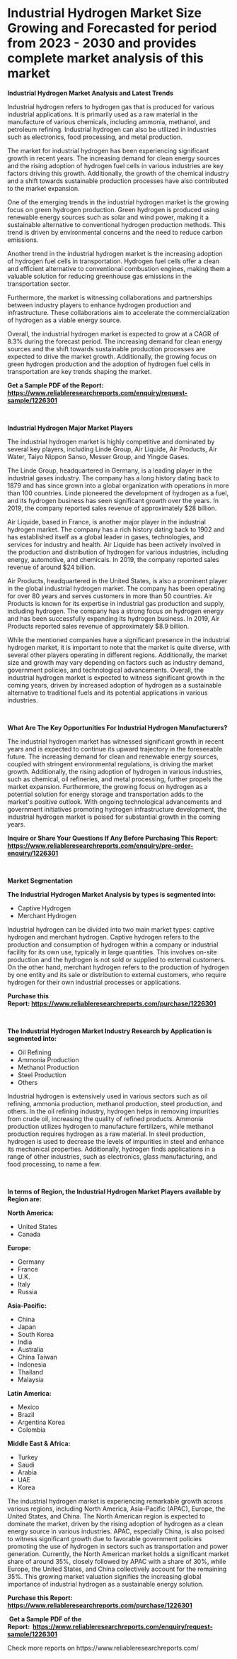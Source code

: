 <p><h1>Industrial Hydrogen Market Size Growing and Forecasted for period from 2023 - 2030 and provides complete market analysis of this market</h1></p><p><strong>Industrial Hydrogen Market Analysis and Latest Trends</strong></p>
<p><p>Industrial hydrogen refers to hydrogen gas that is produced for various industrial applications. It is primarily used as a raw material in the manufacture of various chemicals, including ammonia, methanol, and petroleum refining. Industrial hydrogen can also be utilized in industries such as electronics, food processing, and metal production.</p><p>The market for industrial hydrogen has been experiencing significant growth in recent years. The increasing demand for clean energy sources and the rising adoption of hydrogen fuel cells in various industries are key factors driving this growth. Additionally, the growth of the chemical industry and a shift towards sustainable production processes have also contributed to the market expansion.</p><p>One of the emerging trends in the industrial hydrogen market is the growing focus on green hydrogen production. Green hydrogen is produced using renewable energy sources such as solar and wind power, making it a sustainable alternative to conventional hydrogen production methods. This trend is driven by environmental concerns and the need to reduce carbon emissions.</p><p>Another trend in the industrial hydrogen market is the increasing adoption of hydrogen fuel cells in transportation. Hydrogen fuel cells offer a clean and efficient alternative to conventional combustion engines, making them a valuable solution for reducing greenhouse gas emissions in the transportation sector.</p><p>Furthermore, the market is witnessing collaborations and partnerships between industry players to enhance hydrogen production and infrastructure. These collaborations aim to accelerate the commercialization of hydrogen as a viable energy source.</p><p>Overall, the industrial hydrogen market is expected to grow at a CAGR of 8.3% during the forecast period. The increasing demand for clean energy sources and the shift towards sustainable production processes are expected to drive the market growth. Additionally, the growing focus on green hydrogen production and the adoption of hydrogen fuel cells in transportation are key trends shaping the market.</p></p>
<p><strong>Get a Sample PDF of the Report:&nbsp; <a href="https://www.reliableresearchreports.com/enquiry/request-sample/1226301">https://www.reliableresearchreports.com/enquiry/request-sample/1226301</a></strong></p>
<p>&nbsp;</p>
<p><strong>Industrial Hydrogen Major Market Players</strong></p>
<p><p>The industrial hydrogen market is highly competitive and dominated by several key players, including Linde Group, Air Liquide, Air Products, Air Water, Taiyo Nippon Sanso, Messer Group, and Yingde Gases.</p><p>The Linde Group, headquartered in Germany, is a leading player in the industrial gases industry. The company has a long history dating back to 1879 and has since grown into a global organization with operations in more than 100 countries. Linde pioneered the development of hydrogen as a fuel, and its hydrogen business has seen significant growth over the years. In 2019, the company reported sales revenue of approximately $28 billion.</p><p>Air Liquide, based in France, is another major player in the industrial hydrogen market. The company has a rich history dating back to 1902 and has established itself as a global leader in gases, technologies, and services for industry and health. Air Liquide has been actively involved in the production and distribution of hydrogen for various industries, including energy, automotive, and chemicals. In 2019, the company reported sales revenue of around $24 billion.</p><p>Air Products, headquartered in the United States, is also a prominent player in the global industrial hydrogen market. The company has been operating for over 80 years and serves customers in more than 50 countries. Air Products is known for its expertise in industrial gas production and supply, including hydrogen. The company has a strong focus on hydrogen energy and has been successfully expanding its hydrogen business. In 2019, Air Products reported sales revenue of approximately $8.9 billion.</p><p>While the mentioned companies have a significant presence in the industrial hydrogen market, it is important to note that the market is quite diverse, with several other players operating in different regions. Additionally, the market size and growth may vary depending on factors such as industry demand, government policies, and technological advancements. Overall, the industrial hydrogen market is expected to witness significant growth in the coming years, driven by increased adoption of hydrogen as a sustainable alternative to traditional fuels and its potential applications in various industries.</p></p>
<p>&nbsp;</p>
<p><strong>What Are The Key Opportunities For Industrial Hydrogen Manufacturers?</strong></p>
<p><p>The industrial hydrogen market has witnessed significant growth in recent years and is expected to continue its upward trajectory in the foreseeable future. The increasing demand for clean and renewable energy sources, coupled with stringent environmental regulations, is driving the market growth. Additionally, the rising adoption of hydrogen in various industries, such as chemical, oil refineries, and metal processing, further propels the market expansion. Furthermore, the growing focus on hydrogen as a potential solution for energy storage and transportation adds to the market's positive outlook. With ongoing technological advancements and government initiatives promoting hydrogen infrastructure development, the industrial hydrogen market is poised for substantial growth in the coming years.</p></p>
<p><strong>Inquire or Share Your Questions If Any Before Purchasing This Report: <a href="https://www.reliableresearchreports.com/enquiry/pre-order-enquiry/1226301">https://www.reliableresearchreports.com/enquiry/pre-order-enquiry/1226301</a></strong></p>
<p>&nbsp;</p>
<p><strong>Market Segmentation</strong></p>
<p><strong>The Industrial Hydrogen Market Analysis by types is segmented into:</strong></p>
<p><ul><li>Captive Hydrogen</li><li>Merchant Hydrogen</li></ul></p>
<p><p>Industrial hydrogen can be divided into two main market types: captive hydrogen and merchant hydrogen. Captive hydrogen refers to the production and consumption of hydrogen within a company or industrial facility for its own use, typically in large quantities. This involves on-site production and the hydrogen is not sold or supplied to external customers. On the other hand, merchant hydrogen refers to the production of hydrogen by one entity and its sale or distribution to external customers, who require hydrogen for their own industrial processes or applications.</p></p>
<p><strong>Purchase this Report:&nbsp;<a href="https://www.reliableresearchreports.com/purchase/1226301">https://www.reliableresearchreports.com/purchase/1226301</a></strong></p>
<p>&nbsp;</p>
<p><strong>The Industrial Hydrogen Market Industry Research by Application is segmented into:</strong></p>
<p><ul><li>Oil Refining</li><li>Ammonia Production</li><li>Methanol Production</li><li>Steel Production</li><li>Others</li></ul></p>
<p><p>Industrial hydrogen is extensively used in various sectors such as oil refining, ammonia production, methanol production, steel production, and others. In the oil refining industry, hydrogen helps in removing impurities from crude oil, increasing the quality of refined products. Ammonia production utilizes hydrogen to manufacture fertilizers, while methanol production requires hydrogen as a raw material. In steel production, hydrogen is used to decrease the levels of impurities in steel and enhance its mechanical properties. Additionally, hydrogen finds applications in a range of other industries, such as electronics, glass manufacturing, and food processing, to name a few.</p></p>
<p>&nbsp;</p>
<p><strong>In terms of Region, the Industrial Hydrogen Market Players available by Region are:</strong></p>
<p>
    <p> <strong> North America: </strong>
        <ul>
            <li>United States</li>
            <li>Canada</li>
        </ul>
        </p> 
    <p> <strong> Europe: </strong>
        <ul>
            <li>Germany</li>
            <li>France</li>
            <li>U.K.</li>
            <li>Italy</li>
            <li>Russia</li>
        </ul>
        </p> 
    <p> <strong> Asia-Pacific: </strong>
        <ul>
            <li>China</li>
            <li>Japan</li>
            <li>South Korea</li>
            <li>India</li>
            <li>Australia</li>
            <li>China Taiwan</li>
            <li>Indonesia</li>
            <li>Thailand</li>
            <li>Malaysia</li>
        </ul>
        </p> 
    <p> <strong> Latin America: </strong>
        <ul>
            <li>Mexico</li>
            <li>Brazil</li>
            <li>Argentina Korea</li>
            <li>Colombia</li>
        </ul>
        </p> 
    <p> <strong> Middle East & Africa: </strong>
        <ul>
            <li>Turkey</li>
            <li>Saudi</li>
            <li>Arabia</li>
            <li>UAE</li>
            <li>Korea</li>
        </ul>
    </p>
    </p>
<p><p>The industrial hydrogen market is experiencing remarkable growth across various regions, including North America, Asia-Pacific (APAC), Europe, the United States, and China. The North American region is expected to dominate the market, driven by the rising adoption of hydrogen as a clean energy source in various industries. APAC, especially China, is also poised to witness significant growth due to favorable government policies promoting the use of hydrogen in sectors such as transportation and power generation. Currently, the North American market holds a significant market share of around 35%, closely followed by APAC with a share of 30%, while Europe, the United States, and China collectively account for the remaining 35%. This growing market valuation signifies the increasing global importance of industrial hydrogen as a sustainable energy solution.</p></p>
<p><strong>Purchase this Report: <a href="https://www.reliableresearchreports.com/purchase/1226301">https://www.reliableresearchreports.com/purchase/1226301</a></strong></p>
<p>&nbsp;<strong>Get a Sample PDF of the Report:&nbsp;&nbsp;<a href="https://www.reliableresearchreports.com/enquiry/request-sample/1226301">https://www.reliableresearchreports.com/enquiry/request-sample/1226301</a></strong></p>
<p><strong></strong></p>
<p>Check more reports on https://www.reliableresearchreports.com/</p>